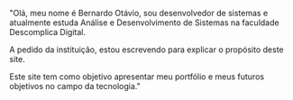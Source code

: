 "Olá, meu nome é Bernardo Otávio, sou desenvolvedor de sistemas e atualmente estuda Análise e Desenvolvimento de Sistemas na faculdade Descomplica Digital.

A pedido da instituição, estou escrevendo para explicar o propósito deste site.

Este site tem como objetivo apresentar meu portfólio e meus futuros objetivos no campo da tecnologia."
